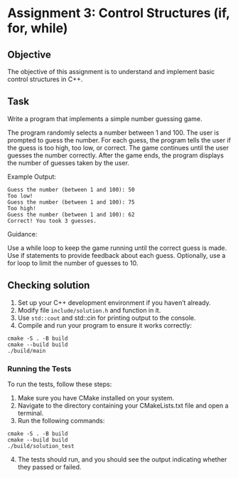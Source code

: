 # Assignment 3: Control Structures (if, for, while)

## Objective
The objective of this assignment is to understand and implement basic control structures in C++.

## Task
Write a program that implements a simple number guessing game.

The program randomly selects a number between 1 and 100.
The user is prompted to guess the number.
For each guess, the program tells the user if the guess is too high, too low, or correct.
The game continues until the user guesses the number correctly.
After the game ends, the program displays the number of guesses taken by the user.

Example Output:


```
Guess the number (between 1 and 100): 50
Too low!
Guess the number (between 1 and 100): 75
Too high!
Guess the number (between 1 and 100): 62
Correct! You took 3 guesses.
```

Guidance:

Use a while loop to keep the game running until the correct guess is made.
Use if statements to provide feedback about each guess.
Optionally, use a for loop to limit the number of guesses to 10.


## Checking solution
1. Set up your C++ development environment if you haven’t already.
2. Modify file `include/solution.h` and function in it.
3. Use `std::cout` and std::cin for printing output to the console.
4. Compile and run your program to ensure it works correctly:
```shell
cmake -S . -B build
cmake --build build
./build/main
```

### Running the Tests
To run the tests, follow these steps:

1. Make sure you have CMake installed on your system.
2. Navigate to the directory containing your CMakeLists.txt file and open a terminal.
3. Run the following commands:
```shell
cmake -S . -B build
cmake --build build
./build/solution_test
```
4. The tests should run, and you should see the output indicating whether they passed or failed.

